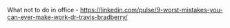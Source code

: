 
What not to do in office - https://linkedin.com/pulse/9-worst-mistakes-you-can-ever-make-work-dr-travis-bradberry/
